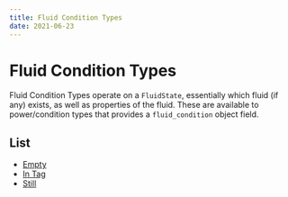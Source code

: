 ```yaml
---
title: Fluid Condition Types
date: 2021-06-23
---
```


# Fluid Condition Types

Fluid Condition Types operate on a `FluidState`, essentially which fluid (if any) exists, as well as properties of the fluid. These are available to power/condition types that provides a `fluid_condition` object field.

## List

* [Empty](fluid_condition_types/empty.md)
* [In Tag](fluid_condition_types/in_tag.md)
* [Still](fluid_condition_types/still.md)
